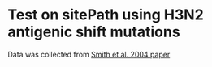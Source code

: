 # Test on sitePath using H3N2 antigenic shift mutations

Data was collected from [Smith et al. 2004 paper](https://science.sciencemag.org/content/305/5682/371)
